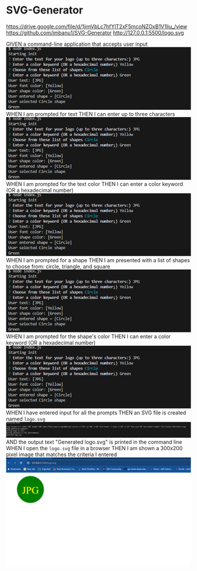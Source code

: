 # SVG-Generator
https://drive.google.com/file/d/1jimVbLc7hfYlT2xF5mcoNZOxB1V1liu_/view
https://github.com/imbanu1/SVG-Generator
http://127.0.0.1:5500/logo.svg

GIVEN a command-line application that accepts user input
![alt text](images/pic1.png)
WHEN I am prompted for text
THEN I can enter up to three characters
![alt text](images/pic1.png)
WHEN I am prompted for the text color
THEN I can enter a color keyword (OR a hexadecimal number)
![alt text](images/pic1.png)
WHEN I am prompted for a shape
THEN I am presented with a list of shapes to choose from: circle, triangle, and square
![alt text](images/pic1.png)
WHEN I am prompted for the shape's color
THEN I can enter a color keyword (OR a hexadecimal number)
![alt text](images/pic1.png)
WHEN I have entered input for all the prompts
THEN an SVG file is created named `logo.svg`
![alt text](images/pic2.png)
AND the output text "Generated logo.svg" is printed in the command line
WHEN I open the `logo.svg` file in a browser
THEN I am shown a 300x200 pixel image that matches the criteria I entered
![alt text](images/pic3.png)